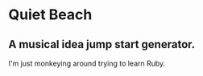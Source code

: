 # Quiet Beach
## A musical idea jump start generator. 
I'm just monkeying around trying to learn Ruby.
